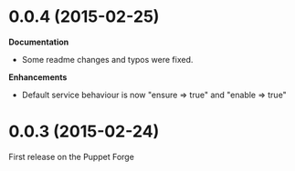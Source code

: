 # 0.0.4 (2015-02-25)

**Documentation**
 - Some readme changes and typos were fixed.

**Enhancements**
 - Default service behaviour is now "ensure => true" and "enable => true"

# 0.0.3 (2015-02-24)

First release on the Puppet Forge
